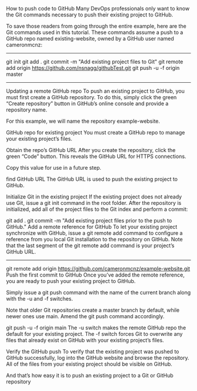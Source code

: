 How to push code to GitHub
Many DevOps professionals only want to know the Git commands necessary to push their existing project to GitHub.

To save those readers from going through the entire example, here are the Git commands used in this tutorial. These commands assume a push to a GitHub repo named existing-website, owned by a GitHub user named cameronmcnz:

*****************************************************************************************
git init
git add .
git commit -m "Add existing project files to Git"
git remote add origin https://github.com/nsnagg/githubTest.git
git push -u -f origin master
*****************************************************************************************

Updating a remote GitHub repo
To push an existing project to GitHub, you must first create a GitHub repository. To do this, simply click the green “Create repository” button in GitHub’s online console and provide a repository name.

For this example, we will name the repository example-website.

GitHub repo for existing project
You must create a GitHub repo to manage your existing project’s files.

Obtain the repo’s GitHub URL
After you create the repository, click the green “Code” button. This reveals the GitHub URL for HTTPS connections.

Copy this value for use in a future step.

find GitHub URL
The GitHub URL is used to push the existing project to GitHub.

Initialize Git in the existing project
If the existing project does not already use Git, issue a git init command in the root folder. After the repository is initialized, add all of the project files to the Git index and perform a commit:

git add .
git commit -m "Add existing project files prior to the push to GitHub."
Add a remote reference for GitHub
To let your existing project synchronize with GitHub, issue a git remote add command to configure a reference from you local Git installation to the repository on GitHub. Note that the last segment of the git remote add command is your project’s GitHub URL.

*****************************************************************************************
git remote add origin https://github.com/cameronmcnz/example-website.git
Push the first commit to GitHub
Once you’ve added the remote reference, you are ready to push your existing project to GitHub.

Simply issue a git push command with the name of the current branch along with the -u and -f switches.

Note that older Git repositories create a master branch by default, while newer ones use main. Amend the git push command accordingly.

git push -u -f origin main
The -u switch makes the remote GitHub repo the default for your existing project. The -f switch forces Git to overwrite any files that already exist on GitHub with your existing project’s files.

Verify the GitHub push
To verify that the existing project was pushed to GitHub successfully, log into the GitHub website and browse the repository. All of the files from your existing project should be visible on GitHub.

And that’s how easy it is to push an existing project to a Git or GitHub repository
